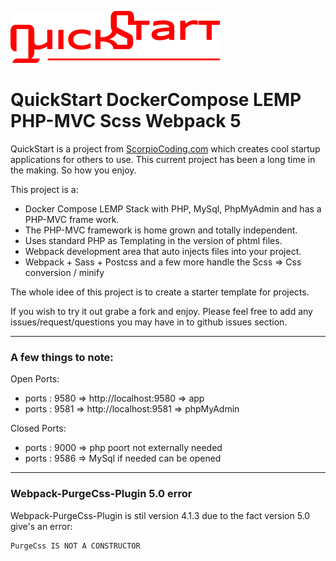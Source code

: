 ![QuickStart](./quickstart.png)

# QuickStart DockerCompose LEMP PHP-MVC Scss Webpack 5

QuickStart is a project from [ScorpioCoding.com](https://scorpiocoding.com) which creates cool startup applications for others to use. This current project has been a long time in the making.
So how you enjoy.

This project is a:

- Docker Compose LEMP Stack with PHP, MySql, PhpMyAdmin and has a PHP-MVC frame work.
- The PHP-MVC framework is home grown and totally independent.
- Uses standard PHP as Templating in the version of phtml files.
- Webpack development area that auto injects files into your project.
- Webpack + Sass + Postcss and a few more handle the Scss => Css conversion / minify

The whole idee of this project is to create a starter template for projects.

If you wish to try it out grabe a fork and enjoy.
Please feel free to add any issues/request/questions you may have in to github issues section.

---

### A few things to note:

Open Ports:

- ports : 9580 => http://localhost:9580 => app
- ports : 9581 => http://localhost:9581 => phpMyAdmin

Closed Ports:

- ports : 9000 => php poort not externally needed
- ports : 9586 => MySql if needed can be opened

---

### Webpack-PurgeCss-Plugin 5.0 error

Webpack-PurgeCss-Plugin is stil version 4.1.3 due to the fact version 5.0 give's an error:

```
PurgeCss IS NOT A CONSTRUCTOR
```
